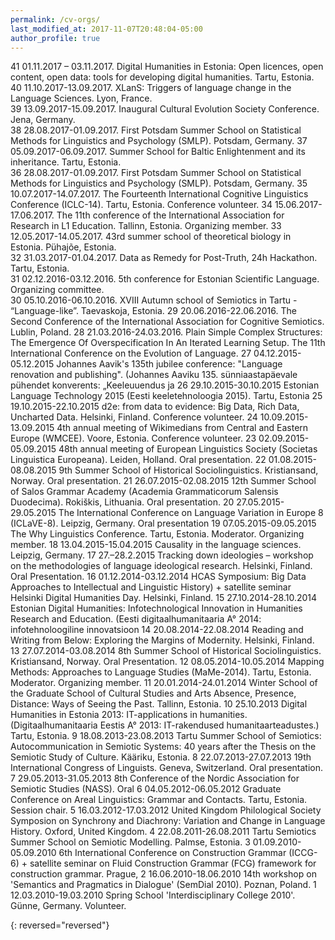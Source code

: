 ```yaml
---
permalink: /cv-orgs/
last_modified_at: 2017-11-07T20:48:04-05:00
author_profile: true
---
```



41	01.11.2017 – 03.11.2017. Digital Humanities in Estonia: Open licences, open content, open data: tools 	for developing digital humanities. Tartu, Estonia. 
40	11.10.2017-13.09.2017. XLanS: Triggers of language change in the Language Sciences. Lyon, France.	
39	13.09.2017-15.09.2017. Inaugural Cultural Evolution Society Conference. Jena, Germany. 	
38	28.08.2017-01.09.2017. First Potsdam Summer School on Statistical Methods for Linguistics and 	Psychology (SMLP). Potsdam, Germany.
37	05.09.2017-06.09.2017. Summer School for Baltic Enlightenment and its inheritance. Tartu, Estonia.	
36	28.08.2017-01.09.2017. First Potsdam Summer School on Statistical Methods for Linguistics and 	Psychology (SMLP). Potsdam, Germany.
35	10.07.2017-14.07.2017. The Fourteenth International Cognitive Linguistics Conference (ICLC-14). 	Tartu, Estonia. Conference volunteer.
34	15.06.2017-17.06.2017. The 11th conference of the International Association for Research in L1 	Education. Tallinn, Estonia. Organizing member.
33	12.05.2017-14.05.2017. 43rd summer school of theoretical biology in Estonia. Pühajõe, Estonia.	
32	31.03.2017-01.04.2017. Data as Remedy for Post-Truth, 24h Hackathon. Tartu, Estonia.	
31	02.12.2016-03.12.2016. 5th conference for Estonian Scientific Language. Organizing committee.	
30	05.10.2016-06.10.2016. XVIII Autumn school of Semiotics in Tartu - “Language-like”. Taevaskoja, 	Estonia.
29	20.06.2016-22.06.2016. The Second Conference of the International Association for Cognitive 	Semiotics. Lublin, Poland.
28	21.03.2016-24.03.2016. Plain Simple Complex Structures: The Emergence Of Overspecification In An 	Iterated Learning Setup. The 11th International Conference on the Evolution of Language. 
27	04.12.2015-05.12.2015 Johannes Aavik's 135th jubilee conference: "Language renovation and 	publishing". (Johannes Aaviku 135. sünniaastapäevale pühendet konverents: „Keeleuuendus ja 
26	29.10.2015-30.10.2015 Estonian Language Technology 2015 (Eesti keeletehnoloogia 2015). Tartu, 	Estonia
25	19.10.2015-22.10.2015 d2e: from data to evidence: Big Data, Rich Data, Uncharted Data. Helsinki, 	Finland. Conference volunteer.
24	10.09.2015-13.09.2015 4th annual meeting of Wikimedians from Central and Eastern Europe  	 (WMCEE). Voore, Estonia. Conference volunteer.
23	02.09.2015-05.09.2015 48th annual meeting of European Linguistics Society (Societas Linguistica 	Europeana). Leiden, Holland. Oral presentation.
22	01.08.2015-08.08.2015 9th Summer School of Historical Sociolinguistics. Kristiansand, Norway. Oral 	presentation.
21	26.07.2015-02.08.2015 12th Summer School of Salos  Grammar Academy (Academia 	Grammaticorum Salensis Duodecima). Rokiškis, Lithuania. Oral presentation.
20	27.05.2015-29.05.2015 The International Conference on Language Variation in Europe 8 (ICLaVE-8). 	Leipzig, Germany.  Oral presentation
19	07.05.2015-09.05.2015 The Why Linguistics Conference. Tartu, Estonia. Moderator. Organizing 	member.
18	13.04.2015-15.04.2015 Causality in the language sciences. Leipzig, Germany.	
17	27.–28.2.2015 Tracking down ideologies – workshop on the methodologies of language ideological 	research. Helsinki, Finland. Oral Presentation.
16	 01.12.2014-03.12.2014 HCAS Symposium: Big Data Approaches to Intellectual and Linguistic 	History) + satellite seminar Helsinki Digital Humanities Day. Helsinki, Finland.
15	27.10.2014-28.10.2014 Estonian Digital Humanities: Infotechnological Innovation in Humanities 	Research and Education. (Eesti digitaalhumanitaaria A° 2014: infotehnoloogiline innovatsioon 
14	20.08.2014-22.08.2014 Reading and Writing from Below: Exploring the Margins of Modernity. 	Helsinki, Finland.
13	27.07.2014-03.08.2014 8th Summer School of Historical Sociolinguistics. Kristiansand, Norway. Oral 	Presentation.
12	08.05.2014-10.05.2014 Mapping Methods: Approaches to Language Studies (MaMe-2014). Tartu, 	Estonia. Moderator. Organizing member.
11	20.01.2014-24.01.2014 Winter School of the Graduate School of Cultural Studies and Arts Absence, 	Presence, Distance: Ways of Seeing the Past. Tallinn, Estonia.
10	25.10.2013 Digital Humanities in Estonia 2013: IT-applications in humanities. (Digitaalhumanitaaria 	Eestis A° 2013: IT-rakendused humanitaarteadustes.) Tartu, Estonia.
9	18.08.2013-23.08.2013 Tartu Summer School of Semiotics: Autocommunication in Semiotic Systems: 	40 years after the Thesis on the Semiotic Study of Culture. Kääriku, Estonia.
8	22.07.2013-27.07.2013 19th International Congress of Linguists. Geneva, Switzerland. Oral 	presentation.
7	29.05.2013-31.05.2013 8th Conference of the Nordic Association for Semiotic Studies (NASS). 	Oral 
6	04.05.2012-06.05.2012 Graduate Conference on Areal Linguistics: Grammar and Contacts. Tartu, 	Estonia. Session chair.
5	16.03.2012-17.03.2012 United Kingdom Philological Society Symposion on Synchrony and 	Diachrony: Variation and Change in Language History. Oxford, United Kingdom.
4	22.08.2011-26.08.2011 Tartu Semiotics Summer School on Semiotic Modelling. Palmse, Estonia.	
3	01.09.2010-05.09.2010 6th International Conference on Construction Grammar (ICCG-6) + satellite 	seminar on Fluid Construction Grammar (FCG) framework for construction grammar. Prague, 
2	16.06.2010-18.06.2010 14th workshop on 'Semantics and Pragmatics in Dialogue' (SemDial 2010). 	Poznan, Poland.
1	12.03.2010-19.03.2010 Spring School 'Interdisciplinary College 2010'. Günne, Germany. Volunteer.	

{: reversed="reversed"}


